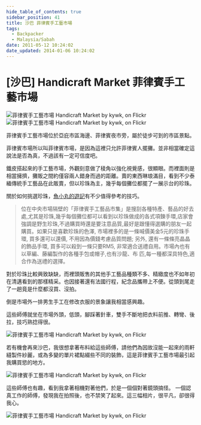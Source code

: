 ```yaml
---
hide_table_of_contents: true
sidebar_position: 41
title: 沙巴 菲律賓手工藝市場
tags:
  - Backpacker
  - Malaysia/Sabah
date: 2011-05-12 10:24:02
date_updated: 2014-01-06 10:24:02
---
```


[沙巴] Handicraft Market 菲律賓手工藝市場
======================================

![菲律賓手工藝市場 Handicraft Market by kywk, on Flickr](http://farm9.staticflickr.com/8423/7514544986_e214f9ba55_n.jpg)
![菲律賓手工藝市場 Handicraft Market by kywk, on Flickr](http://farm9.staticflickr.com/8141/7514543380_8e28258c20_n.jpg)

菲律賓手工藝市場位於亞庇市區海邊、菲律賓夜市旁，屬於徒步可到的市區景點。

菲律賓市場所以叫菲律賓市場，是因為這裡只允許菲律賓人擺攤。並非相當確定這說法是否為真，不過該有一定可信度吧。

鐵皮搭起來的手工藝市場，外觀刻意做了稜角以強化視覺感，很顯眼。而裡面則是相當擁擠，攤販之間約僅容兩人錯身而過的距離。賣的東西琳琅滿目，看到不少泰緬傳統手工藝品在此販賣，但以珍珠為主，幾乎每個攤位都擺了一展示台的珍珠。

關於如何挑選珍珠，[魚小丸的遊記](http://goo.gl/CB8gX)有不少值得參考的技巧。

> 位在中央市場隔壁的「菲律賓手工藝品市集」是搜刮各種特產、藝品的好去處,尤其是珍珠,幾乎每個攤位都可以看到以珍珠做成的各式項鍊手環,店家會強調是野生珍珠,不過購買時還是要注意品質,最好是跟懂得選購的朋友一起購買。如果只是喜歡珍珠的色澤, 市場裡多的是一條喊價美金5元的珍珠手環, 買多還可以還價, 不用因為價錢考慮品質問題; 另外, 還有一條條亮晶晶的飾品手環, 買多可以殺到一條只要RM5, 非常適合送禮自用。市場內也有以草編、藤編製作的各種手包或帽子,也有沙龍、布 匹,每一種都深具特色,適合作為送禮的選擇。

對於珍珠比較興致缺缺，而裡頭販售的其他手工藝品種類不多、精緻度也不如年初在清邁看到的那樣精采。也因接著還有法國行程，紀念品攜帶上不便。從頭到尾走了一趟竟是什麼都沒買、沒拍。

倒是市場外一排男生手工在修改衣服的景象讓我相當感興趣。

這些師傅就坐在市場外頭，低頭，腳踩著針車，雙手不斷地把衣料前推、轉彎、後拉，技巧熟捻得很。

![菲律賓手工藝市場 Handicraft Market by kywk, on Flickr](http://farm9.staticflickr.com/8164/7514551188_599e996a34_c.jpg)

若有機會再來沙巴，我很想拿著布料給這些師傅，請他們為因故沒能一起來的雨軒縫製件紗麗，或為多變的單片裙點綴些不同的裝飾，這是菲律賓手工藝市場最引起我購買慾的地方。

![菲律賓手工藝市場 Handicraft Market by kywk, on Flickr](http://farm9.staticflickr.com/8150/7514549846_37a1a4d7e9_c.jpg)

這些師傅也有趣，看到我拿著相機對著他們，於是一個個對著鏡頭搞怪。
一個認真工作的師傅，發現我在拍照後，也不禁笑了起來。這三幅相片，很平凡，卻很得我心。

![菲律賓手工藝市場 Handicraft Market by kywk, on Flickr](http://farm8.staticflickr.com/7123/7514548054_7b00cbea38_c.jpg)

<!--
<iframe width="640" height="480" frameborder="0" scrolling="no" marginheight="0" marginwidth="0" src="https://maps.google.com/?vector=1&amp;ie=UTF8&amp;hq=&amp;hnear=Taipei+City,+Taiwan&amp;t=m&amp;ll=5.981221,116.071721&amp;spn=0.002561,0.003433&amp;z=18&amp;output=embed"></iframe>
<small><a href="https://maps.google.com/?vector=1&amp;ie=UTF8&amp;hq=&amp;hnear=Taipei+City,+Taiwan&amp;t=m&amp;ll=5.981221,116.071721&amp;spn=0.002561,0.003433&amp;z=18&amp;source=embed" style="color:#0000FF;text-align:left">View Larger Map</a></small>
-->
